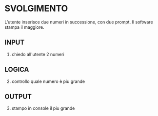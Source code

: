 # SVOLGIMENTO
 L’utente inserisce due numeri in successione, con due prompt.
 Il software stampa il maggiore.

## INPUT
1. chiedo all'utente 2 numeri

## LOGICA

2. controllo quale numero è piu grande

## OUTPUT

3. stampo in console il piu grande

